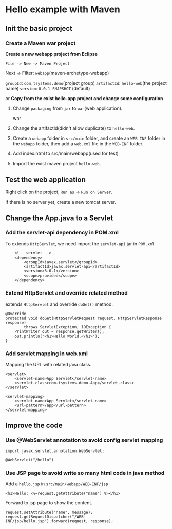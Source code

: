 # Hello example with Maven

## Init the basic project

### Create a Maven war project

__Create a new webapp project from Eclipse__

    File -> New -> Maven Project

Next -> Filter: `webapp`(maven-archetype-webapp)

`groupId`: `com.tsystems.demo`(project group)
`artifactId`: `hello-web`(the project name)
`version`: `0.0.1-SNAPSHOT` (default)

or __Copy from the exist hello-app project and change some configuration__

1. Change `packaging` from `jar` to `war`(web application).

    <packaging>war</packaging>

2. Change the artifactId(didn't allow duplicate) to `hello-web`.

3. Create a `webapp` folder in `src/main` folder, and create an `WEB-INF` folder in the `webapp` folder, then add a `web.xml` file in the `WEB-INF` folder.

4. Add index.html to src/main/webapp(used for test)

5. Import the exist maven project `hello-web`.

## Test the web application

Right click on the project, `Run as` -> `Run on Server`.

If there is no server yet, create a new tomcat server.

## Change the App.java to a Servlet

### Add the servlet-api dependency in POM.xml

To extends `HttpServlet`, we need import the `servlet-api` jar in `POM.xml`

        <!-- servlet -->
        <dependency>
            <groupId>javax.servlet</groupId>
            <artifactId>javax.servlet-api</artifactId>
            <version>3.0.1</version>
            <scope>provided</scope>
        </dependency>

### Extend HttpServlet and override related method

extends `HttpServlet` and override `doGet()` method.

    @Override
    protected void doGet(HttpServletRequest request, HttpServletResponse response)
            throws ServletException, IOException {
        PrintWriter out = response.getWriter();
        out.println("<h1>Hello World.</h1>");
    }

### Add servlet mapping in web.xml

Mapping the URL with related java class.

    <servlet>
        <servlet-name>App Servlet</servlet-name>
        <servlet-class>com.tsystems.demo.App</servlet-class>
    </servlet>

    <servlet-mapping>
        <servlet-name>App Servlet</servlet-name>
        <url-pattern>/app</url-pattern>
    </servlet-mapping>

## Improve the code

### Use @WebServlet annotation to avoid config servlet mapping

    import javax.servlet.annotation.WebServlet;
    
    @WebServlet("/hello")

### Use JSP page to avoid write so many html code in java method

Add a `hello.jsp` in `src/main/webapp/WEB-INF/jsp`

    <h1>Hello: <%=request.getAttribute("name") %></h1>

Forward to jsp page to show the content.

    request.setAttribute("name", message);
    request.getRequestDispatcher("/WEB-INF/jsp/hello.jsp").forward(request, response); 